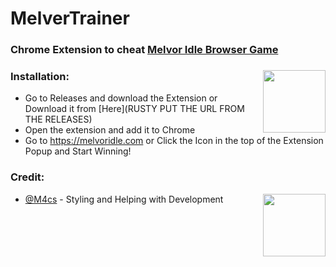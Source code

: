 # MelverTrainer
### Chrome Extension to cheat [Melvor Idle Browser Game](https://melvoridle.com/)<br>
### Installation:<img align="right" width="100" height="100" src="https://raw.githubusercontent.com/RustyBalboadev/MelvorTrainer/master/icon/logo.png">
* Go to Releases and download the Extension or Download it from [Here](RUSTY PUT THE URL FROM THE RELEASES)
* Open the extension and add it to Chrome
* Go to https://melvoridle.com or Click the Icon in the top of the Extension Popup and Start Winning!
### Credit:
* [@M4cs](https://github.com/M4cs) - Styling and Helping with Development <img align="right" width="100" height="100" src="https://avatars2.githubusercontent.com/u/34947910?s=460&u=5e011a6eba709afe7d178e5778e4790f432b31a5&v=4">

